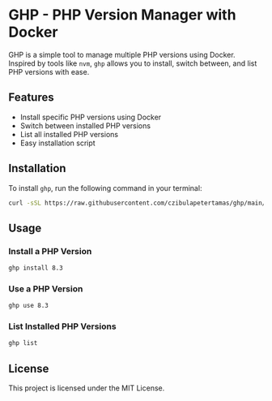 # GHP - PHP Version Manager with Docker

GHP is a simple tool to manage multiple PHP versions using Docker. Inspired by tools like `nvm`, `ghp` allows you to install, switch between, and list PHP versions with ease.

## Features
- Install specific PHP versions using Docker
- Switch between installed PHP versions
- List all installed PHP versions
- Easy installation script

## Installation

To install `ghp`, run the following command in your terminal:

```sh
curl -sSL https://raw.githubusercontent.com/czibulapetertamas/ghp/main/install.sh | bash
```
## Usage
### Install a PHP Version
```sh
ghp install 8.3
```
### Use a PHP Version
```sh
ghp use 8.3
```
### List Installed PHP Versions
```sh
ghp list
```

## License
This project is licensed under the MIT License.
